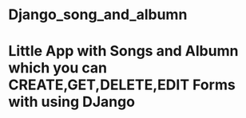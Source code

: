 # Django_song_and_albumn

# Little App with Songs and Albumn which you can CREATE,GET,DELETE,EDIT Forms with using DJango
